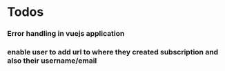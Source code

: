 # Todos
### Error handling in vuejs application

### enable user to add url to where they created subscription and also their username/email
